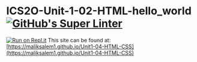 # ICS2O-Unit-1-02-HTML-hello_world [![GitHub's Super Linter](https://github.com/maliksalem1/ICS2O-Unit-1-02-HTML-hello_world/workflows/GitHub's%20Super%20Linter/badge.svg)](https://github.com/maliksalem1/ICS2O-Unit-1-02-HTML-hello_world/actions)

[![Run on Repl.it](https://repl.it/badge/github/maliksalem1/Unit1-04-HTML-CSS)](https://repl.it/github/maliksalem1/Unit1-04-HTML-CSS)
This site can be found at: [https://maliksalem1.github.io/Unit1-04-HTML-CSS](https://maliksalem1.github.io/Unit1-04-HTML-CSS)
